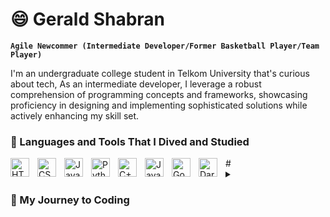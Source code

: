 # 😄 Gerald Shabran

**`Agile Newcommer (Intermediate Developer/Former Basketball Player/Team Player)`**

I'm an undergraduate college student in Telkom University that's curious about tech, As an intermediate developer, I leverage a robust comprehension of programming concepts and frameworks, showcasing proficiency in designing and implementing sophisticated solutions while actively enhancing my skill set.

### 🧰 Languages and Tools That I Dived and Studied

<img align="left" alt="HTML" width="30px" style="padding-right:10px;" src="https://cdn.jsdelivr.net/gh/devicons/devicon/icons/html5/html5-plain.svg" />
<img align="left" alt="CSS" width="30px" style="padding-right:10px;" src="https://cdn.jsdelivr.net/gh/devicons/devicon/icons/css3/css3-plain.svg" />
<img align="left" alt="JavaScript" width="30px" style="padding-right:10px;" src="https://cdn.jsdelivr.net/gh/devicons/devicon/icons/javascript/javascript-plain.svg" />
<img align="left" alt="Python" width="30px" style="padding-right:10px;" src="https://cdn.jsdelivr.net/gh/devicons/devicon/icons/python/python-plain.svg" />
<img align="left" alt="C++" width="30px" style="padding-right:10px;" src="https://cdn.jsdelivr.net/gh/devicons/devicon/icons/cplusplus/cplusplus-line.svg" />
<img align="left" alt="Java" width="30px" style="padding-right:10px;" src="https://cdn.jsdelivr.net/gh/devicons/devicon/icons/java/java-original.svg"/>
<img align="left" alt="Go" width="30px" style="padding-right:10px;" src="https://cdn.jsdelivr.net/gh/devicons/devicon/icons/go/go-original-wordmark.svg"/>
<img align="left" alt="Dart" width="30px" style="padding-right:10px;" src="https://cdn.jsdelivr.net/gh/devicons/devicon/icons/dart/dart-original.svg"/>
#

<details>
   <summary><h3>🤠 My Journey to Coding</h3></summary>
     My journey into coding began when I found myself deeply engrossed in a game that piqued my curiosity. As I played, I couldn't help but wonder about the intricate mechanisms and algorithms that powered the virtual world I was navigating. The desire to unravel the mystery behind the game's inner workings ignited a spark within me, prompting me to delve into the realm of coding. The fascination with understanding the logic and code that brought the game to life motivated me to explore programming languages and develop my skills.


